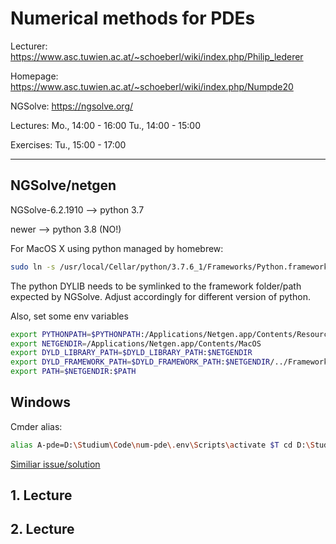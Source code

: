 # Numerical methods for PDEs

Lecturer: <https://www.asc.tuwien.ac.at/~schoeberl/wiki/index.php/Philip_lederer>

Homepage: <https://www.asc.tuwien.ac.at/~schoeberl/wiki/index.php/Numpde20>

NGSolve: <https://ngsolve.org/>

Lectures:   Mo., 14:00 - 16:00
            Tu., 14:00 - 15:00

Exercises:  Tu., 15:00 - 17:00

---

## NGSolve/netgen

NGSolve-6.2.1910 --> python 3.7

newer --> python 3.8 (NO!)

For MacOS X using python managed by homebrew:

```bash
sudo ln -s /usr/local/Cellar/python/3.7.6_1/Frameworks/Python.framework/Versions/3.7/lib/libpython3.7m.dylib /Library/Frameworks/Python.framework/Versions/3.7/Python
```

The python DYLIB needs to be symlinked to the framework folder/path expected by NGSolve.
Adjust accordingly for different version of python.

Also, set some env variables

```bash
export PYTHONPATH=$PYTHONPATH:/Applications/Netgen.app/Contents/Resources/lib/python3.7/site-packages:.
export NETGENDIR=/Applications/Netgen.app/Contents/MacOS
export DYLD_LIBRARY_PATH=$DYLD_LIBRARY_PATH:$NETGENDIR
export DYLD_FRAMEWORK_PATH=$DYLD_FRAMEWORK_PATH:$NETGENDIR/../Frameworks
export PATH=$NETGENDIR:$PATH
```

## Windows

Cmder alias: 

```bash
alias A-pde=D:\Studium\Code\num-pde\.env\Scripts\activate $T cd D:\Studium\Code\num-pde
```

[Similiar issue/solution](https://ngsolve.org/forum/ngspy-forum/163-macos-installation-frameworks-path-missing-at-ngsolve-6-2-1804-dmg)

## 1. Lecture

## 2. Lecture
